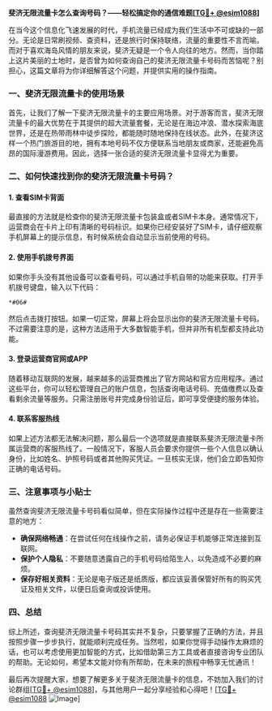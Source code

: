 **斐济无限流量卡怎么查询号码？——轻松搞定你的通信难题[[TG💪+ @esim1088](https://t.me/s/esim1088)]**

在当今这个信息化飞速发展的时代，手机流量已经成为我们生活中不可或缺的一部分。无论是日常刷视频、查资料，还是旅行时保持联络，流量的重要性不言而喻。而对于喜欢海岛风情的朋友来说，斐济无疑是一个令人向往的地方。然而，当你踏上这片美丽的土地时，是否曾为如何查询自己的斐济无限流量卡号码而苦恼呢？别担心，这篇文章将为你详细解答这个问题，并提供实用的操作指南。

### 一、斐济无限流量卡的使用场景

首先，让我们了解一下斐济无限流量卡的主要应用场景。对于游客而言，斐济无限流量卡的最大优势在于其提供的超大流量套餐，无论是在海边冲浪、潜水探索海底世界，还是在热带雨林中徒步探险，都能随时随地保持在线状态。此外，在斐济这样一个热门旅游目的地，拥有本地号码不仅方便联系当地朋友或商家，还能避免高昂的国际漫游费用。因此，选择一张合适的斐济无限流量卡显得尤为重要。

### 二、如何快速找到你的斐济无限流量卡号码？

#### 1. 查看SIM卡背面
最直接的方法就是检查你的斐济无限流量卡包装盒或者SIM卡本身。通常情况下，运营商会在卡片上印有清晰的号码标识。如果你已经安装好了SIM卡，请仔细观察手机屏幕上的提示信息，有时候系统会自动显示当前使用的号码。

#### 2. 使用手机拨号界面
如果你手头没有其他设备可以查看号码，可以通过手机自带的功能来获取。打开手机拨号键盘，输入以下代码：
```
*#06#
```
然后点击拨打按钮。如果一切正常，屏幕上将会显示出你的斐济无限流量卡号码。不过需要注意的是，这种方法适用于大多数智能手机，但并非所有机型都支持此功能。

#### 3. 登录运营商官网或APP
随着移动互联网的发展，越来越多的运营商推出了官方网站和官方应用程序。通过这些平台，你可以轻松管理自己的账户信息，包括查询电话号码、充值缴费以及查看剩余流量等服务。只需注册账号并完成身份验证后，即可享受便捷的服务体验。

#### 4. 联系客服热线
如果上述方法都无法解决问题，那么最后一个选项就是直接联系斐济无限流量卡所属运营商的客服热线了。一般情况下，客服人员会要求你提供一些个人信息以确认身份，比如姓名、护照号码或者其他购买凭证。一旦核实无误，他们会立即告知你正确的电话号码。

### 三、注意事项与小贴士

虽然查询斐济无限流量卡号码看似简单，但在实际操作过程中还是存在一些需要注意的地方：

- **确保网络畅通**：在尝试任何在线操作之前，请务必保证手机能够正常连接到互联网。
- **保护个人隐私**：不要随意透露自己的手机号码给陌生人，以免造成不必要的麻烦。
- **保存好相关资料**：无论是电子版还是纸质版，都应该妥善保管好所有的购买凭证及相关文件，以便日后查询或投诉使用。

### 四、总结

综上所述，查询斐济无限流量卡号码其实并不复杂，只要掌握了正确的方法，并且按照步骤一步步执行，就能顺利完成任务。当然啦，如果你觉得手动操作太麻烦的话，也可以考虑使用更加智能的方式，比如借助第三方工具或者直接咨询专业团队的帮助。无论如何，希望本文能对你有所帮助，在未来的旅程中畅享无忧通讯！

最后再次提醒大家，想要了解更多关于斐济无限流量卡的信息，不妨加入我们的讨论群组[[TG💪+ @esim1088](https://t.me/s/esim1088)]，与其他用户一起分享经验和心得吧！[[TG💪+ @esim1088](https://t.me/s/esim1088) ![Image](https://i.postimg.cc/4NQfJmqS/Snipaste-2025-05-13-00-14-12.png)]